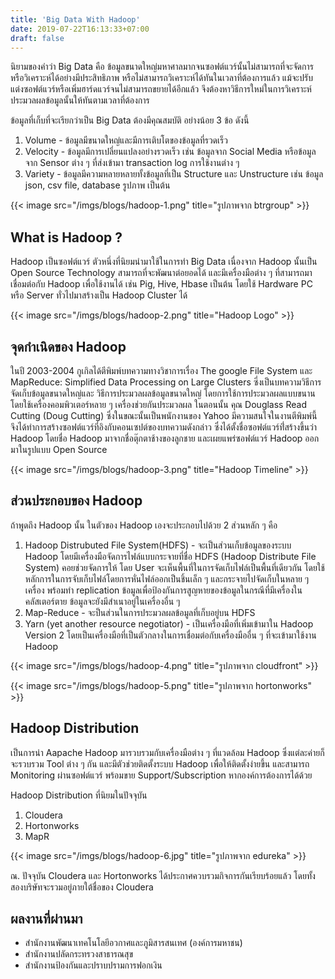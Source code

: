 ```yaml
---
title: 'Big Data With Hadoop'
date: 2019-07-22T16:13:33+07:00
draft: false
---
```


นิยามของคำว่า Big Data คือ ข้อมูลขนาดใหญ่มหาศาลมากจนซอฟต์แวร์นั้นไม่สามารถที่จะจัดการหรือวิเคราะห์ได้อย่างมีประสิทธิภาพ หรือไม่สามารถวิเคราะห์ได้ทันในเวลาที่ต้องการแล้ว แม้จะปรับแต่งซอฟต์แวร์หรือเพิ่มฮาร์ดแวร์จนไม่สามารถขยายได้อีกแล้ว จึงต้องหาวิธีการใหม่ในการวิเคราะห์ประมวลผลข้อมูลนั้นให้ทันตามเวลาที่ต้องการ

ข้อมูลที่เก็บที่จะเรียกว่าเป็น Big Data ต้องมีคุณสมบัติ อย่างน้อย 3 ข้อ ดังนี้

1. Volume - ข้อมูลมีขนาดใหญ่และมีการเติบโตของข้อมูลที่รวดเร็ว
2. Velocity - ข้อมูลมีการเปลี่ยนแปลงอย่างรวดเร็ว เช่น ข้อมูลจาก Social Media หรือข้อมูลจาก Sensor ต่าง ๆ ที่ส่งเข้ามา transaction log การใช้งานต่าง ๆ
3. Variety - ข้อมูลมีความหลายหลายทั้งข้อมูลที่เป็น Structure และ Unstructure เช่น ข้อมูล json, csv file, database รูปภาพ เป็นต้น

{{< image src="/imgs/blogs/hadoop-1.png" title="รูปภาพจาก btrgroup" >}}

## What is Hadoop ?

Hadoop เป็นซอฟต์แวร์ ตัวหนึ่งที่นิยมนำมาใช้ในการทำ Big Data เนื่องจาก Hadoop นั้นเป็น Open Source Technology สามารถที่จะพัฒนาต่อยอดได้ และมีเครื่องมือต่าง ๆ ที่สามารถมาเชื่อมต่อกับ Hadoop เพื่อใช้งานได้ เช่น Pig, Hive, Hbase เป็นต้น โดยใช้ Hardware PC หรือ Server ทั่วไปมาสร้างเป็น Hadoop Cluster ได้

{{< image src="/imgs/blogs/hadoop-2.png" title="Hadoop Logo" >}}

## จุดกำเนิดของ Hadoop

ในปี 2003-2004 กูเกิลได้ตีพิมพ์บทความทางวิชาการเรื่อง The google File System และ MapReduce: Simplified Data Processing on Large Clusters ซี่งเป็นบทความวิธีการจัดเก็บข้อมูลขนาดใหญ่และ วิธีการประมวลผลข้อมูลขนาดใหญ่ โดยการใช้การประมวลผลแบบขนานโดยใช้เครื่องคอมพิวเตอร์หลาย ๆ เครื่องช่วยกันประมวลผล ในตอนนั้น คุณ Douglass Read Cutting (Doug Cutting) ซึ่งในขณะนั้นเป็นพนักงานของ Yahoo มีความสนใจในงานตีพิมพ์นี้ จึงได้ทำการสร้างซอฟต์แวร์ที่อิงกับคอนเซปต์ของบทความดังกล่าว ซึ่งได้ตั้งชื่อซอฟต์แวร์ที่่สร้างขึ้นว่า Hadoop โดยชื่อ Hadoop มาจากชื่อตุ๊กตาช้างของลูกชาย และเผยแพร่ซอฟต์แวร์ Hadoop ออกมาในรูปแบบ Open Source

{{< image src="/imgs/blogs/hadoop-3.png" title="Hadoop Timeline" >}}

## ส่วนประกอบของ Hadoop

ถ้าพูดถึง Hadoop นั้น ในตัวของ Hadoop เองจะประกอบไปด้วย 2 ส่วนหลัก ๆ คือ

1. Hadoop Distrubuted File System(HDFS) - จะเป็นส่วนเก็บข้อมูลของระบบ Hadoop โดยมีเครื่องมือจัดการไฟล์แบบกระจายที่ชื่อ HDFS (Hadoop Distribute File System) คอยช่วยจัดการให้ โดย User จะเห็นพื้นที่ในการจัดเก็บไฟล์เป็นพื้นที่เดียวกัน โดยใช้หลักการในการจับเก็บไฟล์โดยการหั่นไฟล์ออกเป็นชิ้นเล็ก ๆ และกระจายไปจัดเก็บในหลาย ๆ เครื่อง พร้อมทำ replication ข้อมูลเพื่อป้องกันการสูญหายของข้อมูลในกรณีที่มีเครื่องในคลัสเตอร์ตาย ข้อมูลจะยังมีสำเนาอยู่ในเครื่องอื่น ๆ
2. Map-Reduce - จะป็นส่วนในการประมวลผลข้อมูลที่เก็บอยู่บน HDFS
3. Yarn (yet another resource negotiator) - เป็นเครื่องมือที่เพิ่มเข้ามาใน Hadoop Version 2 โดยเป็นเครื่องมือที่เป็นตัวกลางในการเชื่อมต่อกับเครื่องมืออื่น ๆ ที่จะเข้ามาใช้งาน Hadoop

{{< image src="/imgs/blogs/hadoop-4.png" title="รูปภาพจาก cloudfront" >}}

{{< image src="/imgs/blogs/hadoop-5.png" title="รูปภาพจาก hortonworks" >}}

## Hadoop Distribution

เป็นการนำ Aapache Hadoop มารวบรวมกับเครื่องมือต่าง ๆ ที่แวดล้อม Hadoop ซึ่งแต่ละค่ายก็จะรวบรวม Tool ต่าง ๆ กัน และมีตัวช่วยติดตั้งระบบ Hadoop เพื่อให้ติดตั้งง่ายขึ้น และสามารถ Monitoring ผ่านซอฟต์แวร์ พร้อมขาย Support/Subscription หากองค์การต้องการได้ด้วย

Hadoop Distribution ที่นิยมในปัจจุบัน

1. Cloudera
2. Hortonworks
3. MapR

{{< image src="/imgs/blogs/hadoop-6.jpg" title="รูปภาพจาก edureka" >}}

ณ. ปัจจุบัน Cloudera และ Hortonworks ได้ประกาศควบรวมกิจการกันเรียบร้อยแล้ว โดยทั้งสองบริษัทจะรวมอยู่ภายใต้ชื่อของ Cloudera

## ผลงานที่ผ่านมา

- สำนักงานพัฒนาเทคโนโลยีอวกาศและภูมิสารสนเทศ (องค์การมหาชน)
- สำนักงานปลัดกระทรวงสาธารณสุข
- สำนักงานป้องกันและปราบปรามการฟอกเงิน
